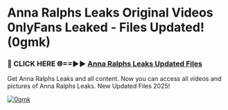 # Anna Ralphs Leaks Original Videos 0nlyFans Leaked - Files Updated! (0gmk)

<h3>🔴 CLICK HERE 🌐==►► <a href="https://tinyurl.com/x26r9saj" rel="nofollow">Anna Ralphs Leaks Updated Files</a></h3>

Get Anna Ralphs Leaks and all content. Now you can access all videos and pictures of Anna Ralphs Leaks. New Updated Files 2025!

[![0gmk](https://i.imgur.com/LkgZPqh.gif)](https://tinyurl.com/x26r9saj)
